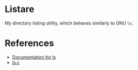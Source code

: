 # Listare

My directory listing utility, which behaves similarly to GNU `ls`.

# References

- [Documentation for ls](https://www.gnu.org/software/coreutils/manual/html_node/ls-invocation.html)
- [ls.c](https://github.com/coreutils/coreutils/blob/master/src/ls.c)
